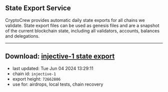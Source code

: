 ## State Export Service
CryptoCrew provides automatic daily state exports for all chains we validate. State export files can be used as genesis files and are a snapshot of the current blockchain state, including all validators, accounts, balances and delegations.

---
**Download: [injective-1 state export](https://dl-eu2.ccvalidators.com/SERVICE/injective/injective-1_export_72662806.json)**
---

- last updated: Tue Jun 04 2024 13:29:11
- chain id: `injective-1`
- export height: `72662806`
- use for: airdrops, local tests, chain recovery
